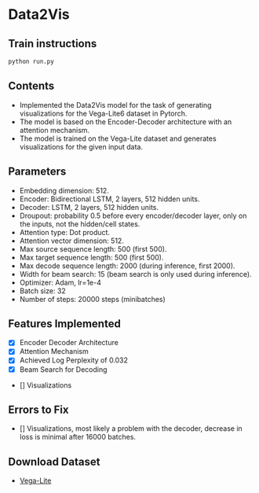 # Data2Vis

## Train instructions
```bash
python run.py
```

## Contents

- Implemented the Data2Vis model for the task of generating visualizations for the Vega-Lite6 dataset in Pytorch.
- The model is based on the Encoder-Decoder architecture with an attention mechanism.
- The model is trained on the Vega-Lite dataset and generates visualizations for the given input data.

## Parameters

- Embedding dimension: 512.
- Encoder: Bidirectional LSTM, 2 layers, 512 hidden units.
- Decoder: LSTM, 2 layers, 512 hidden units.
- Droupout: probability 0.5 before every encoder/decoder layer, only on the
inputs, not the hidden/cell states.
- Attention type: Dot product.
- Attention vector dimension: 512.
- Max source sequence length: 500 (first 500).
- Max target sequence length: 500 (first 500).
- Max decode sequence length: 2000 (during inference, first 2000).
- Width for beam search: 15 (beam search is only used during inference).
- Optimizer: Adam, lr=1e-4
- Batch size: 32
- Number of steps: 20000 steps (minibatches)


## Features Implemented

- [x] Encoder Decoder Architecture
- [x] Attention Mechanism
- [x] Achieved Log Perplexity of 0.032
- [x] Beam Search for Decoding
- [] Visualizations

## Errors to Fix
- [] Visualizations, most likely a problem with the decoder, decrease in loss is minimal after 16000 batches.

## Download Dataset

- [Vega-Lite](https://github.com/victordibia/data2vis/blob/master/code/sourcedata)





